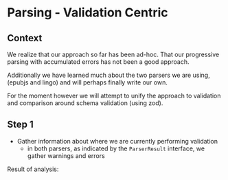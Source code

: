 # Parsing - Validation Centric

## Context

We realize that our approach so far has been ad-hoc. That our progressive parsing with accumulated errors has not been a good approach.

Additionally we have learned much about the two parsers we are using, (epubjs and lingo) and will perhaps finally write our own.

For the moment however we will attempt to unify the approach to validation and comparison around schema validation (using zod).

## Step 1

- Gather information about where we are currently performing validation
  - in both parsers, as indicated by the `ParserResult` interface, we gather warnings and errors

Result of analysis:


